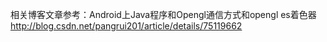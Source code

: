 相关博客文章参考：Android上Java程序和Opengl通信方式和opengl es着色器
http://blog.csdn.net/pangrui201/article/details/75119662

